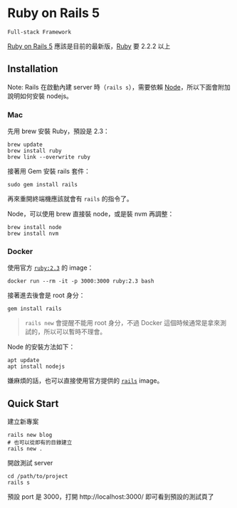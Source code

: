 # Ruby on Rails 5

`Full-stack Framework`

[Ruby on Rails 5][] 應該是目前的最新版，[Ruby][] 要 2.2.2 以上

## Installation

Note: Rails 在啟動內建 server 時（`rails s`），需要依賴 [Node](/pdl/node)，所以下面會附加說明如何安裝 nodejs。

### Mac

先用 brew 安裝 Ruby，預設是 2.3：

    brew update
    brew install ruby
    brew link --overwrite ruby

接著用 Gem 安裝 rails 套件：

    sudo gem install rails

再來重開終端機應該就會有 `rails` 的指令了。

Node，可以使用 brew 直接裝 node，或是裝 nvm 再調整：

    brew install node
    brew install nvm 

### Docker

使用官方 [`ruby:2.3`](https://hub.docker.com/_/ruby/) 的 image：

    docker run --rm -it -p 3000:3000 ruby:2.3 bash

接著進去後會是 root 身分：

    gem install rails

> `rails new` 會提醒不能用 root 身分，不過 Docker 這個時候通常是拿來測試的，所以可以暫時不理會。

Node 的安裝方法如下：

    apt update
    apt install nodejs

嫌麻煩的話，也可以直接使用官方提供的 [`rails`](https://hub.docker.com/_/rails/) image。

## Quick Start

建立新專案

    rails new blog
    # 也可以從即有的目錄建立
    rails new .

開啟測試 server

    cd /path/to/project
    rails s

預設 port 是 3000，打開 http://localhost:3000/ 即可看到預設的測試頁了

[Ruby on Rails 5]: http://rubyonrails.org/
[Ruby]: /pdl/ruby/README.md
